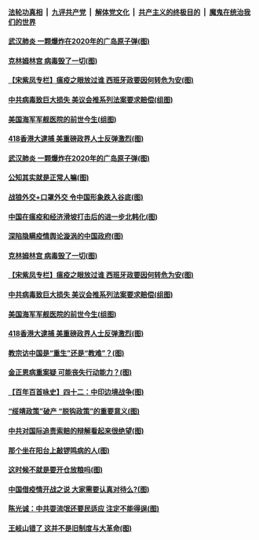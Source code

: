 

####  [法轮功真相](../../../../basic/blob/master/README.md?t=04240101) &nbsp;|&nbsp; [九评共产党](../../../../9ping.md/blob/master/README.md?t=04240101) &nbsp;|&nbsp; [解体党文化](../../../../jtdwh.md/blob/master/README.md?t=04240101)  &nbsp;|&nbsp; [共产主义的终极目的](../../../../gczydzjmd.md/blob/master/README.md?t=04240101) &nbsp;|&nbsp; [魔鬼在统治我们的世界](../../../../mgztzwmdsj.md/blob/master/README.md?t=04240101) 

#### [武汉肺炎 一颗爆炸在2020年的广岛原子弹(图)](../pages/p4/930792.md?t=04240101) 

#### [克林姆林宫 病毒毁了一切(图)](../pages/p4/930760.md?t=04240101) 

#### [【宋紫凤专栏】瘟疫之眼放过谁 西班牙政要因何转危为安(图)](../pages/p4/930598.md?t=04240101) 

#### [中共病毒致巨大损失 美议会推系列法案要求赔偿(组图)](../pages/p4/930625.md?t=04240101) 

#### [美国海军军舰医院的前世今生(组图)](../pages/p4/930642.md?t=04240101) 

#### [418香港大逮捕 美重磅政界人士反弹激烈(图)](../pages/p4/930629.md?t=04240101) 

#### [武汉肺炎 一颗爆炸在2020年的广岛原子弹(图)](../pages/p4/930792.md?t=04240101) 

#### [公知其实就是正常人嘛(图)](../pages/p4/930773.md?t=04240101) 

#### [战狼外交+口罩外交 令中国形象跌入谷底(图)](../pages/p4/930771.md?t=04240101) 

#### [中国在瘟疫和经济滑坡打击后的进一步北韩化(图)](../pages/p4/930769.md?t=04240101) 

#### [深陷隐瞒疫情舆论漩涡的中国政府(图)](../pages/p4/930762.md?t=04240101) 

#### [克林姆林宫 病毒毁了一切(图)](../pages/p4/930760.md?t=04240101) 

#### [【宋紫凤专栏】瘟疫之眼放过谁 西班牙政要因何转危为安(图)](../pages/p4/930598.md?t=04240101) 

#### [中共病毒致巨大损失 美议会推系列法案要求赔偿(组图)](../pages/p4/930625.md?t=04240101) 

#### [美国海军军舰医院的前世今生(组图)](../pages/p4/930642.md?t=04240101) 

#### [418香港大逮捕 美重磅政界人士反弹激烈(图)](../pages/p4/930629.md?t=04240101) 

#### [教宗访中国是“重生”还是“教难”？(图)](../pages/p4/930640.md?t=04240101) 

#### [金正恩病重案疑 可能丧失行动能力？(图)](../pages/p4/930622.md?t=04240101) 

#### [【百年百首咏史】四十二：中印边境战争(图)](../pages/p4/930620.md?t=04240101) 

#### [“绥靖政策”破产 “脱钩政策”的重要意义(图)](../pages/p4/930594.md?t=04240101) 

#### [中共对国际追责索赔的辩解看起来很绝望(图)](../pages/p4/930544.md?t=04240101) 

#### [那个坐在阳台上敲锣鸣病的人(图)](../pages/p4/930538.md?t=04240101) 

#### [这时候不就是要开仓放粮吗(图)](../pages/p4/930536.md?t=04240101) 

#### [中国借疫情开战之说 大家需要认真对待么?(图)](../pages/p4/930527.md?t=04240101) 

#### [陈光诚：中共耍流氓还要民适应 注定不能得逞(图)](../pages/p4/930530.md?t=04240101) 

#### [王岐山错了 这并不是旧制度与大革命(图)](../pages/p4/930512.md?t=04240101) 

